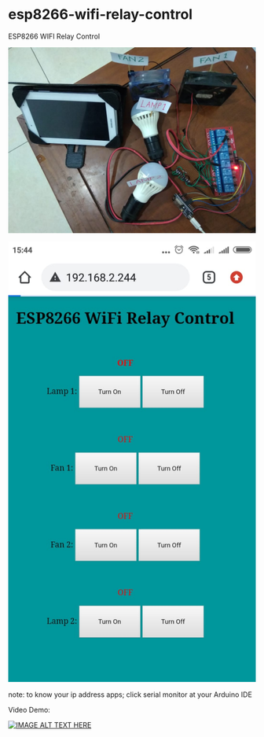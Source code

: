 # esp8266-wifi-relay-control
ESP8266 WIFI Relay Control 

![alt text](https://github.com/jenizar/esp8266-wifi-relay-control/blob/main/Screenshot1.jpeg)


![alt text](https://github.com/jenizar/esp8266-wifi-relay-control/blob/main/Screenshot2.jpeg)

note:
to know your ip address apps; click serial monitor at your Arduino IDE

Video Demo:

[![IMAGE ALT TEXT HERE](http://img.youtube.com/vi/0ajEC9Zq2x8/0.jpg)](http://www.youtube.com/watch?v=0ajEC9Zq2x8)
